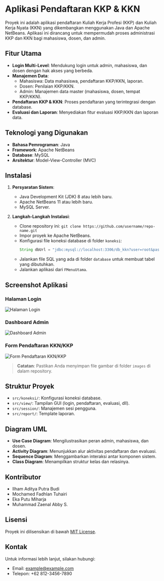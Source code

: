 # Aplikasi Pendaftaran KKP & KKN

Proyek ini adalah aplikasi pendaftaran Kuliah Kerja Profesi (KKP) dan Kuliah Kerja Nyata (KKN) yang dikembangkan menggunakan Java dan Apache NetBeans. Aplikasi ini dirancang untuk mempermudah proses administrasi KKP dan KKN bagi mahasiswa, dosen, dan admin.

## Fitur Utama
- **Login Multi-Level**: Mendukung login untuk admin, mahasiswa, dan dosen dengan hak akses yang berbeda.
- **Manajemen Data**: 
  - Mahasiswa: Data mahasiswa, pendaftaran KKP/KKN, laporan.
  - Dosen: Penilaian KKP/KKN.
  - Admin: Manajemen data master (mahasiswa, dosen, tempat KKP/KKN).
- **Pendaftaran KKP & KKN**: Proses pendaftaran yang terintegrasi dengan database.
- **Evaluasi dan Laporan**: Menyediakan fitur evaluasi KKP/KKN dan laporan data.

## Teknologi yang Digunakan
- **Bahasa Pemrograman**: Java
- **Framework**: Apache NetBeans
- **Database**: MySQL
- **Arsitektur**: Model-View-Controller (MVC)

## Instalasi
1. **Persyaratan Sistem**:
   - Java Development Kit (JDK) 8 atau lebih baru.
   - Apache NetBeans 11 atau lebih baru.
   - MySQL Server.
   
2. **Langkah-Langkah Instalasi**:
   - Clone repository ini: `git clone https://github.com/username/repo-name.git`
   - Impor proyek ke Apache NetBeans.
   - Konfigurasi file koneksi database di folder `koneksi`:
     ```java
     String dbUrl = "jdbc:mysql://localhost:3306/db_kkn?user=root&password=your_password";
     ```
   - Jalankan file SQL yang ada di folder `database` untuk membuat tabel yang dibutuhkan.
   - Jalankan aplikasi dari `FMenuUtama`.

## Screenshot Aplikasi
### Halaman Login
![Halaman Login](images/login_page.png)

### Dashboard Admin
![Dashboard Admin](images/admin_dashboard.png)

### Form Pendaftaran KKN/KKP
![Form Pendaftaran KKN/KKP](images/registration_form.png)

> **Catatan**: Pastikan Anda menyimpan file gambar di folder `images` di dalam repository.

## Struktur Proyek
- `src/koneksi/`: Konfigurasi koneksi database.
- `src/view/`: Tampilan GUI (login, pendaftaran, evaluasi, dll).
- `src/session/`: Manajemen sesi pengguna.
- `src/report/`: Template laporan.

## Diagram UML
- **Use Case Diagram**: Mengilustrasikan peran admin, mahasiswa, dan dosen.
- **Activity Diagram**: Menunjukkan alur aktivitas pendaftaran dan evaluasi.
- **Sequence Diagram**: Menggambarkan interaksi antar komponen sistem.
- **Class Diagram**: Menampilkan struktur kelas dan relasinya.

## Kontributor
- Ilham Aditya Putra Budi  
- Mochamed Fadhlan Tuhairi  
- Eka Putu Miharja  
- Muhammad Zaenal Abby S.

## Lisensi
Proyek ini dilisensikan di bawah [MIT License](LICENSE).

## Kontak
Untuk informasi lebih lanjut, silakan hubungi:
- Email: example@example.com
- Telepon: +62 812-3456-7890
